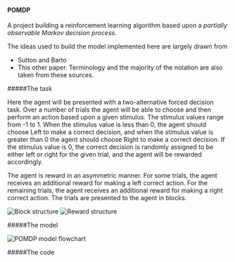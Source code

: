 #### POMDP

A project building a reinforcement learning algorithm based upon a _partially observable Markov decision process_. 

The ideas used to build the model implemented here are largely drawn from 
* Sutton and Barto
* This other paper.
Terminology and the majority of the notation are also taken from these sources.

#####The task

Here the agent will be presented with a two-alternative forced decision task. Over a number of trials the agent will be able to choose and then perform an action based upon a given stimulus. The stimulus values range from -1 to 1. When the stimulus value is less than 0, the agent should choose Left to make a correct decision, and when the stimulus value is greater than 0 the agent should choose Right to make a correct decision. If the stimulus value is 0, the correct decision is randomly assigned to be either left or right for the given trial, and the agent will be rewarded accordingly.

The agent is reward in an asymmetric manner. For some trials, the agent receives an additional reward for making a left correct action. For the remaining trials, the agent receives an additional reward for making a right correct action. The trials are presented to the agent in blocks.

![Block structure](https://heykayhay.github.com/POMDP/blockReward.png)
![Reward structure](https://heykayhay.github.com/POMDP/reward.png)


#####The model

![POMDP model flowchart](https://heykayhay.github.com/POMDP/POMDPflowchart.png)


#####The code
